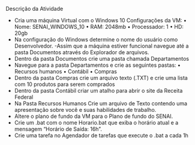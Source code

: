 Descrição da Atividade

- Cria uma máquina Virtual com o Windows 10
	Configurações da VM:
•	Nome: SENAI_WINDOWS_10
•	RAM: 2048mb
•	Processador: 1
•	HD: 20gb
- Na configuração do Windows determine o nome do usuário como Desenvolvedor.
-Assim que a máquina estiver funcional navegue até a pasta Documentos através do Explorador de arquivos.
- Dentro da pasta Documentos crie uma pasta chamada Departamentos
- Navegue para a pasta Departamentos e crie as seguintes pastas:
•	Recursos humanos
•	Contábil
•	Compras
- Dentro da pasta Compras crie um arquivo texto (.TXT) e crie uma lista com 10 produtos para serem comprados
- Dentro da pasta Contábil criar um atalho para abrir o site da Receita Federal
- Na Pasta Recursos Humanos Crie um arquivo de Texto contendo uma apresentação sobre você e suas habilidades de trabalho.
- Altere o plano de fundo da VM para o Plano de fundo do SENAI.
- Crie um .bat com o nome Horario.bat que exiba o horário atual e a mensagem “Horário de Saída: 16h”.
- Crie uma tarefa no Agendador de tarefas que execute o .bat a cada 1h
